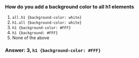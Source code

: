 ### How do you add a background color to all h1 elements

1. `all.h1 {background-color: white}`
2. `h1.all {background-color: white}`
3. `h1 {background-color: #FFF}`
4. `h1 {background: #FFF}`
5. None of the above


### Answer: 3, `h1 {background-color: #FFF}`

